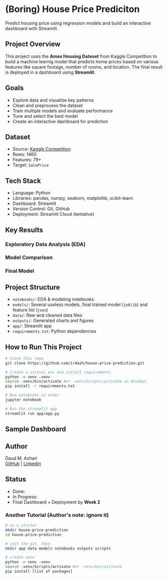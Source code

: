 # (Boring) House Price Prediciton 
Predict housing price using regression models and build an interactive dashboard with Streamlit. 

## Project Overview
This project uses the **Ames Housing Dateset** from Kaggle Competition to build a machine learnig model that predicts home prices based on various features like square footage, number of rooms, and location.
The final result is deployed in a dashboard using **Streamlit**.

## Goals
- Explore data and visualize key patterns
- Clean and preprocess the dataset
- Train multiple models and evaluate performance
- Tune and select the best model
- Create an interactive dashboard for prediction

## Dataset
- Source: [Kaggle Competition](https://www.kaggle.com/c/house-prices-advanced-regression-techniques)
- Rows: 1460
- Features: 79+
- Target: `SalePrice`

## Tech Stack
- Language: Python
- Libraries: pandas, numpy, seaborn, matplotlib, scikit-learn
- Dashboard: Streamlit
- Version Control: Git, GitHub
- Deployment: Streamlit Cloud (tentative)


## Key Results
### Exploratory Data Analysis (EDA)


### Model Comparison


### Final Model




## Project Structure
- `notebooks/`: EDA & modeling notebooks
- `models/`: Several useless models, final trained model (`joblib`) and feature list (`json`)
- `data/`: Raw and cleaned data files
- `outputs/`: Generated charts and figures
- `app/`: Streamlit app
- `requirements.txt`: Python dependencies

## How to Run This Project
```bash
# Clone this repo
git clone https://github.com/irdazh/house-price-prediction.git

# Create a virtual env and install requirements
python -m venv .venv
source .venv/bin/activate #or .venv\Scripts\activate on Windows
pip install -r requirements.txt 

# Run notebooks in order
jupyter notebook

# Run the streamlit app
streamlit run app/app.py
```
## Sample Dashboard

## Author
Daud M. Azhari   
[GitHub](https://github.com/irdazh) | 
[LinkedIn](https:///www.linkedin.com/in/daud-ma)


## Status
- Done: 
- In Progress: 
- Final Dashboard + Deployment by **Week 2**


### Another Tutorial (Author's note: ignore it)
```bash
# as a starter
mkdir house-price-prediction
cd house-price-prediction

# init the git, then
mkdir app data models notebooks outputs scripts

# create venv
python -m venv .venv
source .venv/Scripts/activate #or .venv/bin/activate
pip install [list of packages]
```